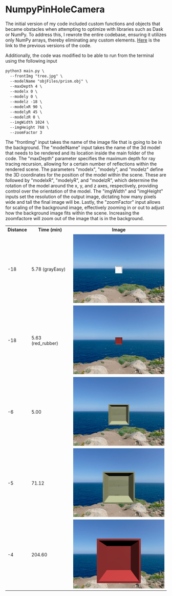 # NumpyPinHoleCamera

The initial version of my code included custom functions and objects that became obstacles when attempting to optimize with libraries such as Dask or NumPy. To address this, I rewrote the entire codebase, ensuring it utilizes only NumPy arrays, thereby eliminating any custom elements.
[Here](https://drive.google.com/file/d/1CTpnoTzZqm15pKm0bxzPnkPbqMzmVhuZ/view?usp=sharing) is the link to the previous versions of the code.

Additionally, the code was modified to be able to run from the terminal using the following input

```
python3 main.py \
  --frontImg "tree.jpg" \
  --modelName "objFiles/prism.obj" \
  --maxDepth 4 \
  --modelx 0 \
  --modely 0 \
  --modelz -18 \
  --modelxR 90 \
  --modelyR 45 \
  --modelzR 0 \
  --imgWidth 1024 \
  --imgHeight 768 \
  --zoomFactor 3
```

The "frontImg" input takes the name of the image file that is going to be in the background. The "modelName" input takes the name of the 3d model that needs to be rendered and its location inside the main folder of the code.
The "maxDepth" parameter specifies the maximum depth for ray tracing recursion, allowing for a certain number of reflections within the rendered scene. The parameters "modelx", "modely", and "modelz" define the 3D coordinates for the position of the model within the scene. These are followed by "modelxR", "modelyR", and "modelzR", which determine the rotation of the model around the x, y, and z axes, respectively, providing control over the orientation of the model.
The "imgWidth" and "imgHeight" inputs set the resolution of the output image, dictating how many pixels wide and tall the final image will be. Lastly, the "zoomFactor" input allows for scaling of the background image, effectively zooming in or out to adjust how the background image fits within the scene. Increasing the zoomfactore will zoom out of the image that is in the background. 


<table align="center">
  <tr>
    <th>Distance</th>
    <th>Time (min)</th>
    <th>Image</th>
  </tr>
  <tr>
    <td>-18</td>
    <td>5.78 (grayEasy)</td>
    <td><img src="https://github.com/moezdurrani/pinHoleCameraCustom/blob/main/images/18gray.png" alt="gray cube"></td>
  </tr>
  <tr>
    <td>-18</td>
    <td>5.63 (red_rubber)</td>
    <td><img src="https://github.com/moezdurrani/pinHoleCameraCustom/blob/main/images/18red.png" alt="red cube"></td>
  </tr>
  <tr>
    <td>-6</td>
    <td>5.00</td>
    <td><img src="https://github.com/moezdurrani/pinHoleCameraCustom/blob/main/images/6gray.png" alt="beige cube"></td>
  </tr>
  <tr>
    <td>-5</td>
    <td>71.12</td>
    <td><img src="https://github.com/moezdurrani/pinHoleCameraCustom/blob/main/images/5gray.png" alt="beige cube with shadow"></td>
  </tr>
  <tr>
    <td>-4</td>
    <td>204.60</td>
    <td><img src="https://github.com/moezdurrani/pinHoleCameraCustom/blob/main/images/4gray.png" alt="beige cube"></td>
  </tr>
</table>
